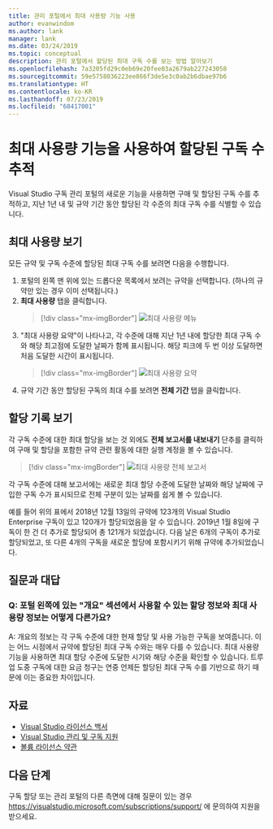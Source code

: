 ```yaml
---
title: 관리 포털에서 최대 사용량 기능 사용
author: evanwindom
ms.author: lank
manager: lank
ms.date: 03/24/2019
ms.topic: conceptual
description: 관리 포털에서 할당된 최대 구독 수를 보는 방법 알아보기
ms.openlocfilehash: 7a3205fd29c0eb69e20fee03a2679ab227243058
ms.sourcegitcommit: 59e5758036223ee866f3de5e3c0ab2b6dbae97b6
ms.translationtype: HT
ms.contentlocale: ko-KR
ms.lasthandoff: 07/23/2019
ms.locfileid: "68417001"
---
```

# <a name="use-the-maximum-usage-feature-to-track-the-number-of-assigned-subscriptions"></a>최대 사용량 기능을 사용하여 할당된 구독 수 추적

Visual Studio 구독 관리 포털의 새로운 기능을 사용하면 구매 및 할당된 구독 수를 추적하고, 지난 1년 내 및 규약 기간 동안 할당된 각 수준의 최대 구독 수를 식별할 수 있습니다. 

## <a name="view-your-maximum-usage"></a>최대 사용량 보기
모든 규약 및 구독 수준에 할당된 최대 구독 수를 보려면 다음을 수행합니다.

1. 포털의 왼쪽 맨 위에 있는 드롭다운 목록에서 보려는 규약을 선택합니다. (하나의 규약만 있는 경우 이미 선택됩니다.)
2. **최대 사용량** 탭을 클릭합니다.  
    > [!div class="mx-imgBorder"]
    > ![최대 사용량 메뉴](_img/maximum-usage/maximum-usage-menu.png)
3. "최대 사용량 요약"이 나타나고, 각 수준에 대해 지난 1년 내에 할당한 최대 구독 수와 해당 최고점에 도달한 날짜가 함께 표시됩니다.  해당 피크에 두 번 이상 도달하면 처음 도달한 시간이 표시됩니다. 
    > [!div class="mx-imgBorder"]
    > ![최대 사용량 요약](_img/maximum-usage/maximum-usage-summary.png)
4. 규약 기간 동안 할당된 구독의 최대 수를 보려면 **전체 기간** 탭을 클릭합니다.

## <a name="view-your-assignment-history"></a>할당 기록 보기
각 구독 수준에 대한 최대 할당을 보는 것 외에도 **전체 보고서를 내보내기** 단추를 클릭하여 구매 및 할당을 포함한 규약 관련 활동에 대한 실행 계정을 볼 수 있습니다.  

> [!div class="mx-imgBorder"]
> ![최대 사용량 전체 보고서](_img/maximum-usage/maximum-usage-full-report.png)

각 구독 수준에 대해 보고서에는 새로운 최대 할당 수준에 도달한 날짜와 해당 날짜에 구입한 구독 수가 표시되므로 전체 구분이 있는 날짜를 쉽게 볼 수 있습니다.  

예를 들어 위의 표에서 2018년 12월 13일의 규약에 123개의 Visual Studio Enterprise 구독이 있고 120개가 할당되었음을 알 수 있습니다.  2019년 1월 8일에 구독이 한 건 더 추가로 할당되어 총 121개가 되었습니다.  다음 날은 6개의 구독이 추가로 할당되었고, 또 다른 4개의 구독을 새로운 할당에 포함시키기 위해 규약에 추가되었습니다.  

## <a name="frequently-asked-questions"></a>질문과 대답
### <a name="q-how-is-the-information-in-the-maximum-usage-different-from-the-assignment-information-available-in-the-overview-section-on-the-left-side-of-the-portal"></a>Q: 포털 왼쪽에 있는 "개요" 섹션에서 사용할 수 있는 할당 정보와 최대 사용량 정보는 어떻게 다른가요?

A:  개요의 정보는 각 구독 수준에 대한 현재 할당 및 사용 가능한 구독을 보여줍니다.  이는 어느 시점에서 규약에 할당된 최대 구독 수와는 매우 다를 수 있습니다.  최대 사용량 기능을 사용하면 최대 할당 수준에 도달한 시기와 해당 수준을 확인할 수 있습니다.  트루업 도중 구독에 대한 요금 청구는 연중 언제든 할당된 최대 구독 수를 기반으로 하기 때문에 이는 중요한 차이입니다. 

## <a name="resources"></a>자료
- [Visual Studio 라이선스 백서](https://aka.ms/vslicensing)
- [Visual Studio 관리 및 구독 지원](https://visualstudio.microsoft.com/support/support-overview-vs)
- [볼륨 라이선스 약관](https://www.microsoft.com/licensing/product-licensing/products.aspx)

## <a name="next-steps"></a>다음 단계
구독 할당 또는 관리 포털의 다른 측면에 대해 질문이 있는 경우 https://visualstudio.microsoft.com/subscriptions/support/ 에 문의하여 지원을 받으세요. 

